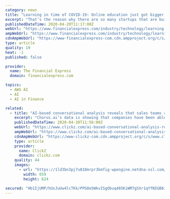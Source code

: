 ```yaml
---
category: news
title: "Learning in time of COVID-19: Online education just got bigger, here’s how Amazon Web Services is making it better"
excerpt: "That’s the reason why there are so many startups that are building on AWS. It’s really that easy to get started. When startups start thinking about the next level, and if they want to specialize, say in artificial intelligence and machine learning, with offerings like Amazon SageMaker, they can get started on machine learning without even k ..."
publishedDateTime: 2020-04-20T11:17:00Z
webUrl: "https://www.financialexpress.com/industry/technology/learning-in-time-of-covid-19-online-education-just-got-bigger-heres-how-amazon-web-services-is-making-it-better/1934188/"
ampWebUrl: "https://www.financialexpress.com/industry/technology/learning-in-time-of-covid-19-online-education-just-got-bigger-heres-how-amazon-web-services-is-making-it-better/1934188/lite/"
cdnAmpWebUrl: "https://www-financialexpress-com.cdn.ampproject.org/c/s/www.financialexpress.com/industry/technology/learning-in-time-of-covid-19-online-education-just-got-bigger-heres-how-amazon-web-services-is-making-it-better/1934188/lite/"
type: article
quality: 19
heat: -1
published: false

provider:
  name: The Financial Express
  domain: financialexpress.com

topics:
  - AWS AI
  - AI
  - AI in Finance

related:
  - title: "AI-based conversational analysis reveals that sales teams are holding steady in spite of COVID-19"
    excerpt: "Chorus.ai’s data is showing that companies have been able to maintain sales. In fact, in many verticals such as the collaboration space, sales are up about 30% versus baseline and they’re up over 70% compared to pre-COVID-19 levels. Another key data point—over 60% of all calls start with a COVID-19 reference led by the sales rep."
    publishedDateTime: 2020-04-20T11:56:00Z
    webUrl: "https://www.clickz.com/ai-based-conversational-analysis-reveals-that-sales-teams-are-holding-steady-in-spite-of-covid-19/261221/"
    ampWebUrl: "https://www.clickz.com/ai-based-conversational-analysis-reveals-that-sales-teams-are-holding-steady-in-spite-of-covid-19/261221/amp/"
    cdnAmpWebUrl: "https://www-clickz-com.cdn.ampproject.org/c/s/www.clickz.com/ai-based-conversational-analysis-reveals-that-sales-teams-are-holding-steady-in-spite-of-covid-19/261221/amp/"
    type: article
    provider:
      name: ClickZ
      domain: clickz.com
    quality: 44
    images:
      - url: "https://1ld3bn3pj7u818mrpr3kmfig-wpengine.netdna-ssl.com/wp-content/uploads/2020/04/041320a.jpg"
        width: 659
        height: 624

secured: "Hb1IjUMP/hUsJuUw4lcTKk/PPG0e5WkvISgObuq485KiWM7g5Xr1qYfNIGB6iEPUOvNMbdyATzpFHJ+sWoJ6J+oV0rEsImsM7I18inJw7Bv0WRQw+EYhO5Oj33sjh/ueo+H34z5WtmZkkJIpSVLrrsO3zI8W/TByezWLnuBHqEhZmjBu8/LcEWeRTQVPjOsVZlYTB3J5oR3v593sYEIsKEHq93rbX1Ws+9pa0XTwMzf05NtNMxA13N8OFHiE+PghNlAMCEQOBSttnti9f4bDdH/7BA4NudduN1BDd7lfeJq7l+DlJeyJ/zUcqCbDMYmqabvh6aVeFsn3ZQ4Sc8bVF1xMoKw97KVKS81otHzJrO9jpm7PqVndlNRZCtGrDsfmkA+zps2DwbrB6c0T3hSqQ9gVMduXCujtRtVPAIsu3WInnr4W3cJeSNvZHLIXibykGzlz6t7lmvR89tA98i2IDQPCaoJhw8T34litEv8ncI4=;Ckt+lxfkJG+TPktdUn72iA=="
---
```


